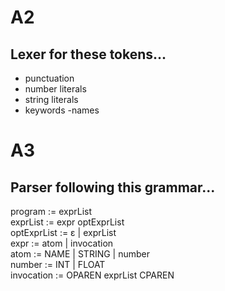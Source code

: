 # A2
## Lexer for these tokens...  
- punctuation
- number literals
- string literals
- keywords
-names

# A3
## Parser following this grammar...  
program     := exprList  
exprList    := expr optExprList   
optExprList := ɛ | exprList  
expr        := atom | invocation  
atom        := NAME | STRING | number  
number      := INT | FLOAT  
invocation  := OPAREN exprList CPAREN  
